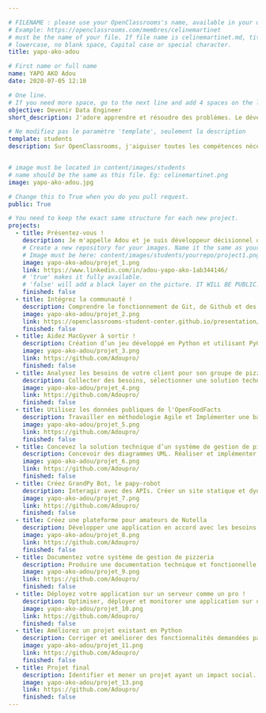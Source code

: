 ```yaml
---

# FILENAME : please use your OpenClassrooms's name, available in your url.
# Example: https://openclassrooms.com/membres/celinemartinet
# must be the name of your file. If file name is celinemartinet.md, title is celinemartinet.
# lowercase, no blank space, Capital case or special character.
title: yapo-ako-adou

# First name or full name
name: YAPO AKO Adou
date: 2020-07-05 12:10

# One line.
# If you need more space, go to the next line and add 4 spaces on the left, as in 'description'.
objective: Devenir Data Engineer
short_description: J'adore apprendre et résoudre des problèmes. Le développement devrait me plaire.

# Ne modifiez pas le paramètre 'template', seulement la description
template: students
description: Sur OpenClassrooms, j'aiguiser toutes les compétences nécessaires pour devenir un Data Engineer.


# image must be located in content/images/students
# name should be the same as this file. Eg: celinemartinet.png
image: yapo-ako-adou.jpg

# Change this to True when you do you pull request.
public: True

# You need to keep the exact same structure for each new project.
projects:
  - title: Présentez-vous !
    description: Je m'appelle Adou et je suis développeur décisionnel qui aspire à devenir une data engineer.
    # Create a new repository for your images. Name it the same as your nickname and profile picture.
    # Image must be here: content/images/students/yourrepo/project1.png
    image: yapo-ako-adou/projet_1.png
    link: https://www.linkedin.com/in/adou-yapo-ako-1ab344146/
    # 'true' makes it fully available.
    # 'false' will add a black layer on the picture. IT WILL BE PUBLIC!
    finished: false
  - title: Intégrez la communauté !
    description: Comprendre le fonctionnement de Git, de Github et des pull requests.
    image: yapo-ako-adou/projet_2.png
    link: https://openclassrooms-student-center.github.io/presentation/students/yapo-ako-adou.html
    finished: false
  - title: Aidez MacGyver à sortir !
    description: Création d’un jeu développé en Python et utilisant PyGame.
    image: yapo-ako-adou/projet_3.png
    link: https://github.com/Adoupro/
    finished: false
  - title: Analysez les besoins de votre client pour son groupe de pizzerias
    description: Collecter des besoins, sélectionner une solution technique et rédiger des spécifications détaillées.
    image: yapo-ako-adou/projet_4.png
    link: https://github.com/Adoupro/
    finished: false
  - title: Utilisez les données publiques de l'OpenFoodFacts
    description: Travailler en méthodologie Agile et Implémenter une base de données.
    image: yapo-ako-adou/projet_5.png
    link: https://github.com/Adoupro/
    finished: false
  - title: Concevez la solution technique d’un système de gestion de pizzeria
    description: Concevoir des diagrammes UML. Réaliser et implémenter un modèle de données.
    image: yapo-ako-adou/projet_6.png
    link: https://github.com/Adoupro/
    finished: false
  - title: Créez GrandPy Bot, le papy-robot
    description: Interagir avec des APIs. Créer un site statique et dynamique à l'aide de Javascript.
    image: yapo-ako-adou/projet_7.png
    link: https://github.com/Adoupro/
    finished: false
  - title: Créez une plateforme pour amateurs de Nutella
    description: Développer une application en accord avec les besoins du client.
    image: yapo-ako-adou/projet_8.png
    link: https://github.com/Adoupro/
    finished: false
  - title: Documentez votre système de gestion de pizzeria
    description: Produire une documentation technique et fonctionnelle d'une l’application.
    image: yapo-ako-adou/projet_9.png
    link: https://github.com/Adoupro/
    finished: false
  - title: Déployez votre application sur un serveur comme un pro !
    description: Optimiser, déployer et monitorer une application sur un serveur.
    image: yapo-ako-adou/projet_10.png
    link: https://github.com/Adoupro/
    finished: false
  - title: Améliorez un projet existant en Python
    description: Corriger et améliorer des fonctionnalités demandées par le client.
    image: yapo-ako-adou/projet_11.png
    link: https://github.com/Adoupro/
    finished: false
  - title: Projet final
    description: Identifier et mener un projet ayant un impact social.
    image: yapo-ako-adou/projet_13.png
    link: https://github.com/Adoupro/
    finished: false
---
```

